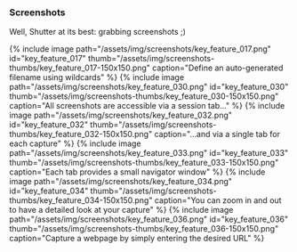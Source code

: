 ### Screenshots

Well, Shutter at its best: grabbing screenshots ;)

{% include image path="/assets/img/screenshots/key_feature_017.png" id="key_feature_017" thumb="/assets/img/screenshots-thumbs/key_feature_017-150x150.png" caption="Define an auto-generated filename using wildcards" %}
{% include image path="/assets/img/screenshots/key_feature_030.png" id="key_feature_030" thumb="/assets/img/screenshots-thumbs/key_feature_030-150x150.png" caption="All screenshots are accessible via a session tab…" %}
{% include image path="/assets/img/screenshots/key_feature_032.png" id="key_feature_032" thumb="/assets/img/screenshots-thumbs/key_feature_032-150x150.png" caption="…and via a single tab for each capture" %}
{% include image path="/assets/img/screenshots/key_feature_033.png" id="key_feature_033" thumb="/assets/img/screenshots-thumbs/key_feature_033-150x150.png" caption="Each tab provides a small navigator window" %}
{% include image path="/assets/img/screenshots/key_feature_034.png" id="key_feature_034" thumb="/assets/img/screenshots-thumbs/key_feature_034-150x150.png" caption="You can zoom in and out to have a detailed look at your capture" %}
{% include image path="/assets/img/screenshots/key_feature_036.png" id="key_feature_036" thumb="/assets/img/screenshots-thumbs/key_feature_036-150x150.png" caption="Capture a webpage by simply entering the desired URL" %}